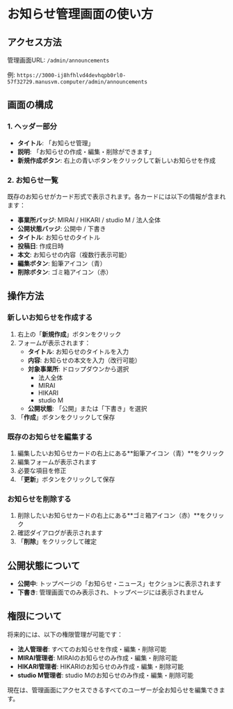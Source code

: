 # お知らせ管理画面の使い方

## アクセス方法

管理画面URL: `/admin/announcements`

例: `https://3000-ij8hfhlvd4devhqpb0rl0-57f32729.manusvm.computer/admin/announcements`

## 画面の構成

### 1. ヘッダー部分
- **タイトル**: 「お知らせ管理」
- **説明**: 「お知らせの作成・編集・削除ができます」
- **新規作成ボタン**: 右上の青いボタンをクリックして新しいお知らせを作成

### 2. お知らせ一覧
既存のお知らせがカード形式で表示されます。各カードには以下の情報が含まれます：

- **事業所バッジ**: MIRAI / HIKARI / studio M / 法人全体
- **公開状態バッジ**: 公開中 / 下書き
- **タイトル**: お知らせのタイトル
- **投稿日**: 作成日時
- **本文**: お知らせの内容（複数行表示可能）
- **編集ボタン**: 鉛筆アイコン（青）
- **削除ボタン**: ゴミ箱アイコン（赤）

## 操作方法

### 新しいお知らせを作成する

1. 右上の「**新規作成**」ボタンをクリック
2. フォームが表示されます：
   - **タイトル**: お知らせのタイトルを入力
   - **内容**: お知らせの本文を入力（改行可能）
   - **対象事業所**: ドロップダウンから選択
     - 法人全体
     - MIRAI
     - HIKARI
     - studio M
   - **公開状態**: 「公開」または「下書き」を選択
3. 「**作成**」ボタンをクリックして保存

### 既存のお知らせを編集する

1. 編集したいお知らせカードの右上にある**鉛筆アイコン（青）**をクリック
2. 編集フォームが表示されます
3. 必要な項目を修正
4. 「**更新**」ボタンをクリックして保存

### お知らせを削除する

1. 削除したいお知らせカードの右上にある**ゴミ箱アイコン（赤）**をクリック
2. 確認ダイアログが表示されます
3. 「**削除**」をクリックして確定

## 公開状態について

- **公開中**: トップページの「お知らせ・ニュース」セクションに表示されます
- **下書き**: 管理画面でのみ表示され、トップページには表示されません

## 権限について

将来的には、以下の権限管理が可能です：

- **法人管理者**: すべてのお知らせを作成・編集・削除可能
- **MIRAI管理者**: MIRAIのお知らせのみ作成・編集・削除可能
- **HIKARI管理者**: HIKARIのお知らせのみ作成・編集・削除可能
- **studio M管理者**: studio Mのお知らせのみ作成・編集・削除可能

現在は、管理画面にアクセスできるすべてのユーザーが全お知らせを編集できます。

